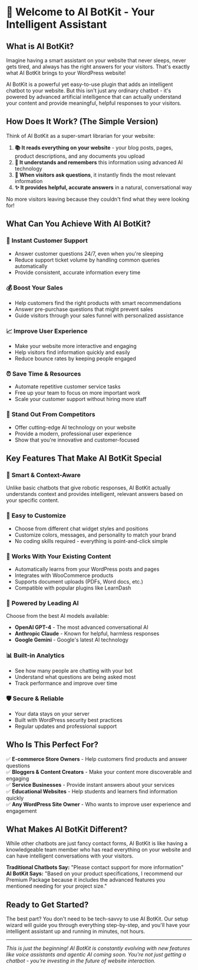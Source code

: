 # 🤖 Welcome to AI BotKit - Your Intelligent Assistant

## What is AI BotKit?

Imagine having a smart assistant on your website that never sleeps, never gets tired, and always has the right answers for your visitors. That's exactly what AI BotKit brings to your WordPress website!

AI BotKit is a powerful yet easy-to-use plugin that adds an intelligent chatbot to your website. But this isn't just any ordinary chatbot - it's powered by advanced artificial intelligence that can actually understand your content and provide meaningful, helpful responses to your visitors.

## How Does It Work? (The Simple Version)

Think of AI BotKit as a super-smart librarian for your website:

1. **📚 It reads everything on your website** - your blog posts, pages, product descriptions, and any documents you upload
2. **🧠 It understands and remembers** this information using advanced AI technology  
3. **💬 When visitors ask questions**, it instantly finds the most relevant information
4. **✨ It provides helpful, accurate answers** in a natural, conversational way

No more visitors leaving because they couldn't find what they were looking for!

## What Can You Achieve With AI BotKit?

### 🎯 **Instant Customer Support**
- Answer customer questions 24/7, even when you're sleeping
- Reduce support ticket volume by handling common queries automatically
- Provide consistent, accurate information every time

### 💰 **Boost Your Sales**
- Help customers find the right products with smart recommendations
- Answer pre-purchase questions that might prevent sales
- Guide visitors through your sales funnel with personalized assistance

### 📈 **Improve User Experience**
- Make your website more interactive and engaging
- Help visitors find information quickly and easily
- Reduce bounce rates by keeping people engaged

### ⏰ **Save Time & Resources**
- Automate repetitive customer service tasks
- Free up your team to focus on more important work
- Scale your customer support without hiring more staff

### 🌟 **Stand Out From Competitors**
- Offer cutting-edge AI technology on your website
- Provide a modern, professional user experience
- Show that you're innovative and customer-focused

## Key Features That Make AI BotKit Special

### 🚀 **Smart & Context-Aware**
Unlike basic chatbots that give robotic responses, AI BotKit actually understands context and provides intelligent, relevant answers based on your specific content.

### 🎨 **Easy to Customize**
- Choose from different chat widget styles and positions
- Customize colors, messages, and personality to match your brand
- No coding skills required - everything is point-and-click simple

### 🔗 **Works With Your Existing Content**
- Automatically learns from your WordPress posts and pages
- Integrates with WooCommerce products
- Supports document uploads (PDFs, Word docs, etc.)
- Compatible with popular plugins like LearnDash

### 🤖 **Powered by Leading AI**
Choose from the best AI models available:
- **OpenAI GPT-4** - The most advanced conversational AI
- **Anthropic Claude** - Known for helpful, harmless responses
- **Google Gemini** - Google's latest AI technology

### 📊 **Built-in Analytics**
- See how many people are chatting with your bot
- Understand what questions are being asked most
- Track performance and improve over time

### 🛡️ **Secure & Reliable**
- Your data stays on your server
- Built with WordPress security best practices
- Regular updates and professional support

## Who Is This Perfect For?

✅ **E-commerce Store Owners** - Help customers find products and answer questions  
✅ **Bloggers & Content Creators** - Make your content more discoverable and engaging  
✅ **Service Businesses** - Provide instant answers about your services  
✅ **Educational Websites** - Help students and learners find information quickly  
✅ **Any WordPress Site Owner** - Who wants to improve user experience and engagement  

## What Makes AI BotKit Different?

While other chatbots are just fancy contact forms, AI BotKit is like having a knowledgeable team member who has read everything on your website and can have intelligent conversations with your visitors.

**Traditional Chatbots Say:** "Please contact support for more information"  
**AI BotKit Says:** "Based on your product specifications, I recommend our Premium Package because it includes the advanced features you mentioned needing for your project size."

## Ready to Get Started?

The best part? You don't need to be tech-savvy to use AI BotKit. Our setup wizard will guide you through everything step-by-step, and you'll have your intelligent assistant up and running in minutes, not hours.

---

*This is just the beginning! AI BotKit is constantly evolving with new features like voice assistants and agentic AI coming soon. You're not just getting a chatbot - you're investing in the future of website interaction.* 